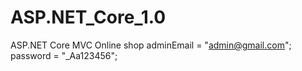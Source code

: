 # ASP.NET_Core_1.0
ASP.NET Core MVC Online shop
adminEmail = "admin@gmail.com";
password = "_Aa123456";
